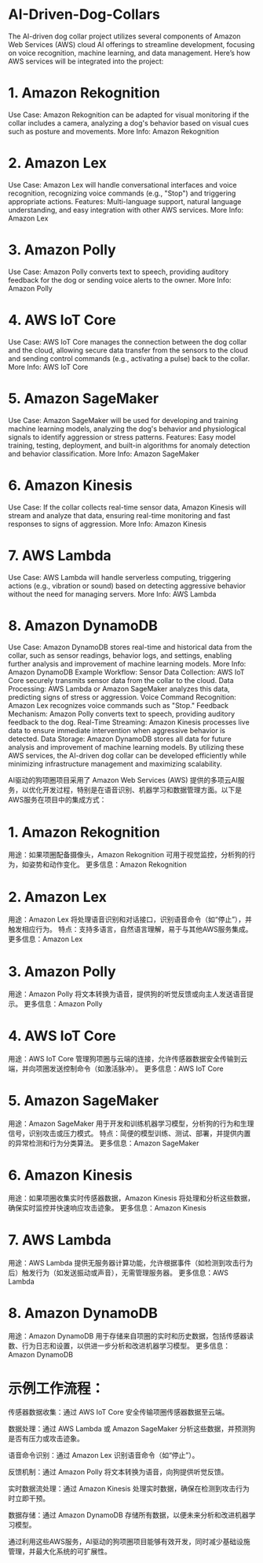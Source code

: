# AI-Driven-Dog-Collars

The AI-driven dog collar project utilizes several components of Amazon Web Services (AWS) cloud AI offerings to streamline development, focusing on voice recognition, machine learning, and data management. Here’s how AWS services will be integrated into the project:

# 1. Amazon Rekognition
Use Case: Amazon Rekognition can be adapted for visual monitoring if the collar includes a camera, analyzing a dog's behavior based on visual cues such as posture and movements.
More Info: Amazon Rekognition
# 2. Amazon Lex
Use Case: Amazon Lex will handle conversational interfaces and voice recognition, recognizing voice commands (e.g., "Stop") and triggering appropriate actions.
Features: Multi-language support, natural language understanding, and easy integration with other AWS services.
More Info: Amazon Lex
# 3. Amazon Polly
Use Case: Amazon Polly converts text to speech, providing auditory feedback for the dog or sending voice alerts to the owner.
More Info: Amazon Polly
# 4. AWS IoT Core
Use Case: AWS IoT Core manages the connection between the dog collar and the cloud, allowing secure data transfer from the sensors to the cloud and sending control commands (e.g., activating a pulse) back to the collar.
More Info: AWS IoT Core
# 5. Amazon SageMaker
Use Case: Amazon SageMaker will be used for developing and training machine learning models, analyzing the dog's behavior and physiological signals to identify aggression or stress patterns.
Features: Easy model training, testing, deployment, and built-in algorithms for anomaly detection and behavior classification.
More Info: Amazon SageMaker
# 6. Amazon Kinesis
Use Case: If the collar collects real-time sensor data, Amazon Kinesis will stream and analyze that data, ensuring real-time monitoring and fast responses to signs of aggression.
More Info: Amazon Kinesis
# 7. AWS Lambda
Use Case: AWS Lambda will handle serverless computing, triggering actions (e.g., vibration or sound) based on detecting aggressive behavior without the need for managing servers.
More Info: AWS Lambda
# 8. Amazon DynamoDB
Use Case: Amazon DynamoDB stores real-time and historical data from the collar, such as sensor readings, behavior logs, and settings, enabling further analysis and improvement of machine learning models.
More Info: Amazon DynamoDB
Example Workflow:
Sensor Data Collection: AWS IoT Core securely transmits sensor data from the collar to the cloud.
Data Processing: AWS Lambda or Amazon SageMaker analyzes this data, predicting signs of stress or aggression.
Voice Command Recognition: Amazon Lex recognizes voice commands such as "Stop."
Feedback Mechanism: Amazon Polly converts text to speech, providing auditory feedback to the dog.
Real-Time Streaming: Amazon Kinesis processes live data to ensure immediate intervention when aggressive behavior is detected.
Data Storage: Amazon DynamoDB stores all data for future analysis and improvement of machine learning models.
By utilizing these AWS services, the AI-driven dog collar can be developed efficiently while minimizing infrastructure management and maximizing scalability.


AI驱动的狗项圈项目采用了 Amazon Web Services (AWS) 提供的多项云AI服务，以优化开发过程，特别是在语音识别、机器学习和数据管理方面。以下是AWS服务在项目中的集成方式：

# 1. Amazon Rekognition
用途：如果项圈配备摄像头，Amazon Rekognition 可用于视觉监控，分析狗的行为，如姿势和动作变化。
更多信息：Amazon Rekognition
# 2. Amazon Lex
用途：Amazon Lex 将处理语音识别和对话接口，识别语音命令（如“停止”），并触发相应行为。
特点：支持多语言，自然语言理解，易于与其他AWS服务集成。
更多信息：Amazon Lex
# 3. Amazon Polly
用途：Amazon Polly 将文本转换为语音，提供狗的听觉反馈或向主人发送语音提示。
更多信息：Amazon Polly
# 4. AWS IoT Core
用途：AWS IoT Core 管理狗项圈与云端的连接，允许传感器数据安全传输到云端，并向项圈发送控制命令（如激活脉冲）。
更多信息：AWS IoT Core
# 5. Amazon SageMaker
用途：Amazon SageMaker 用于开发和训练机器学习模型，分析狗的行为和生理信号，识别攻击或压力模式。
特点：简便的模型训练、测试、部署，并提供内置的异常检测和行为分类算法。
更多信息：Amazon SageMaker
# 6. Amazon Kinesis
用途：如果项圈收集实时传感器数据，Amazon Kinesis 将处理和分析这些数据，确保实时监控并快速响应攻击迹象。
更多信息：Amazon Kinesis
# 7. AWS Lambda
用途：AWS Lambda 提供无服务器计算功能，允许根据事件（如检测到攻击行为后）触发行为（如发送振动或声音），无需管理服务器。
更多信息：AWS Lambda
# 8. Amazon DynamoDB
用途：Amazon DynamoDB 用于存储来自项圈的实时和历史数据，包括传感器读数、行为日志和设置，以供进一步分析和改进机器学习模型。
更多信息：Amazon DynamoDB
# 示例工作流程：
传感器数据收集：通过 AWS IoT Core 安全传输项圈传感器数据至云端。

数据处理：通过 AWS Lambda 或 Amazon SageMaker 分析这些数据，并预测狗是否有压力或攻击迹象。

语音命令识别：通过 Amazon Lex 识别语音命令（如“停止”）。

反馈机制：通过 Amazon Polly 将文本转换为语音，向狗提供听觉反馈。

实时数据流处理：通过 Amazon Kinesis 处理实时数据，确保在检测到攻击行为时立即干预。

数据存储：通过 Amazon DynamoDB 存储所有数据，以便未来分析和改进机器学习模型。

通过利用这些AWS服务，AI驱动的狗项圈项目能够有效开发，同时减少基础设施管理，并最大化系统的可扩展性。
